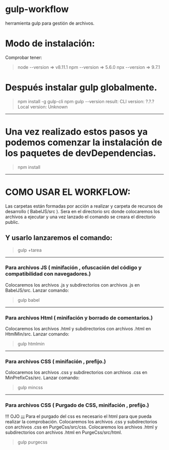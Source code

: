 # gulp-workflow
 herramienta gulp para gestión de archivos.


 # Modo de instalación:
 Comprobar tener:
>node --version   => v8.11.1
>npm --version => 5.6.0
>npx --version => 9.7.1

# Después instalar gulp globalmente.
> npm install -g gulp-cli 
> npm gulp --version 
    result: CLI version: ?.?.?
    Local version: Unknown

----

# Una vez realizado estos pasos ya podemos comenzar la instalación de los paquetes de devDependencias.
>npm install

------


# COMO USAR EL WORKFLOW:
Las carpetas están formadas por acción a realizar y carpeta de recursos de desarrollo ( BabelJS/src ).
Sera en el directorio src donde colocaremos los archivos a ejecutar y una vez lanzado el comando se creara el directorio public.
## Y usarlo lanzaremos el comando:
> gulp +tarea

---------------
### Para archivos JS ( minifación , ofuscación del código y compatibilidad con navegadores.) 
Colocaremos los archivos .js y subdirectorios con archivos .js en BabelJS/src. Lanzar comando:
> gulp babel

-----------------
### Para archivos Html ( minifación y borrado de comentarios.) 
Colocaremos los archivos .html y subdirectorios con archivos .html en HtmlMin/src. Lanzar comando:
> gulp htmlmin

-------------------
### Para archivos CSS ( minifación , prefijo.) 
Colocaremos los archivos .css y subdirectorios con archivos .css en MinPrefixCss/src. Lanzar comando:
> gulp mincss

-------------------
### Para archivos CSS ( Purgado de CSS,  minifación , prefijo.) 
!!! OJO ¡¡¡ Para el purgado del css es necesario el html para que pueda realizar la comprobación.
Colocaremos los archivos .css y subdirectorios con archivos .css en PurgeCss/src/css. 
Colocaremos los archivos .html y subdirectorios con archivos .html en PurgeCss/src/html. 
> gulp purgecss